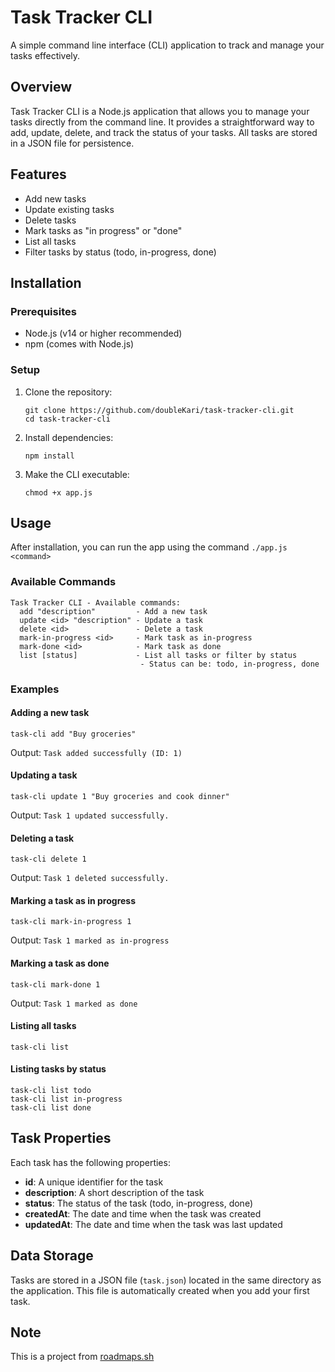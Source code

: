 # Task Tracker CLI

A simple command line interface (CLI) application to track and manage your tasks effectively.

## Overview

Task Tracker CLI is a Node.js application that allows you to manage your tasks directly from the command line. It provides a straightforward way to add, update, delete, and track the status of your tasks. All tasks are stored in a JSON file for persistence.

## Features

- Add new tasks
- Update existing tasks
- Delete tasks
- Mark tasks as "in progress" or "done"
- List all tasks
- Filter tasks by status (todo, in-progress, done)

## Installation

### Prerequisites

- Node.js (v14 or higher recommended)
- npm (comes with Node.js)

### Setup

1. Clone the repository:
   ```
   git clone https://github.com/doubleKari/task-tracker-cli.git
   cd task-tracker-cli
   ```

2. Install dependencies:
   ```
   npm install
   ```

3. Make the CLI executable:
   ```
   chmod +x app.js
   ```


## Usage


After installation, you can run the app using the command `./app.js <command>`
### Available Commands

```
Task Tracker CLI - Available commands:
  add "description"         - Add a new task
  update <id> "description" - Update a task
  delete <id>               - Delete a task
  mark-in-progress <id>     - Mark task as in-progress
  mark-done <id>            - Mark task as done
  list [status]             - List all tasks or filter by status
                             - Status can be: todo, in-progress, done
```

### Examples

#### Adding a new task
```
task-cli add "Buy groceries"
```
Output: `Task added successfully (ID: 1)`

#### Updating a task
```
task-cli update 1 "Buy groceries and cook dinner"
```
Output: `Task 1 updated successfully.`

#### Deleting a task
```
task-cli delete 1
```
Output: `Task 1 deleted successfully.`

#### Marking a task as in progress
```
task-cli mark-in-progress 1
```
Output: `Task 1 marked as in-progress`

#### Marking a task as done
```
task-cli mark-done 1
```
Output: `Task 1 marked as done`

#### Listing all tasks
```
task-cli list
```

#### Listing tasks by status
```
task-cli list todo
task-cli list in-progress
task-cli list done
```

## Task Properties

Each task has the following properties:

- **id**: A unique identifier for the task
- **description**: A short description of the task
- **status**: The status of the task (todo, in-progress, done)
- **createdAt**: The date and time when the task was created
- **updatedAt**: The date and time when the task was last updated

## Data Storage

Tasks are stored in a JSON file (`task.json`) located in the same directory as the application. This file is automatically created when you add your first task.

## Note

This is a project from [roadmaps.sh](https://roadmap.sh/projects/task-tracker)